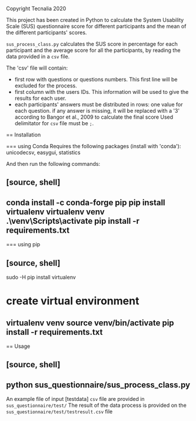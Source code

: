 Copyright Tecnalia 2020

This project has been created in Python to calculate the System Usability Scale (SUS) questionnaire score for different participants and the mean of the different participants' scores.

`sus_process_class.py` calculates the SUS score in percentage for each participant and the average score for all the participants, by reading the data provided in a `csv` file.

The 'csv' file will contain:

- first row with questions or questions numbers.
  This first line will be excluded for the process.
- first column with the users IDs.
  This information will be used to give the results for each user.
- each participants' answers must be distributed in rows: one value for each question.
  if any answer is missing, it will be replaced with a '3' according to Bangor et al., 2009 to calculate the final score
  Used delimitator for `csv` file must be `;`.

== Installation

=== using Conda
Requires the following packages (install with 'conda'): unicodecsv, easygui, statistics

And then run the following commands:

[source, shell]
----
conda install -c conda-forge pip
pip install virtualenv
virtualenv venv
.\venv\Scripts\activate
pip install -r requirements.txt
----

=== using pip

[source, shell]
----
sudo -H pip install virtualenv
# create virtual environment
virtualenv venv
source venv/bin/activate
pip install -r requirements.txt
----

== Usage

[source, shell]
----
python sus_questionnaire/sus_process_class.py
----

An example file of input [testdata] `csv` file are provided in `sus_questionnaire/test/`
The result of the data process is provided on the `sus_questionnaire/test/testresult.csv` file



